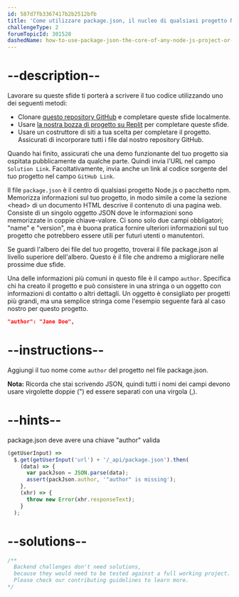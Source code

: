 ```yaml
---
id: 587d7fb3367417b2b2512bfb
title: 'Come utilizzare package.json, il nucleo di qualsiasi progetto Node.js o pacchetto npm'
challengeType: 2
forumTopicId: 301528
dashedName: how-to-use-package-json-the-core-of-any-node-js-project-or-npm-package
---
```


# --description--

Lavorare su queste sfide ti porterà a scrivere il tuo codice utilizzando uno dei seguenti metodi:

- Clonare [questo repository GitHub](https://github.com/freeCodeCamp/boilerplate-npm/) e completare queste sfide localmente.
- Usare [la nostra bozza di progetto su Replit](https://replit.com/github/freeCodeCamp/boilerplate-npm) per completare queste sfide.
- Usare un costruttore di siti a tua scelta per completare il progetto. Assicurati di incorporare tutti i file dal nostro repository GitHub.

Quando hai finito, assicurati che una demo funzionante del tuo progetto sia ospitata pubblicamente da qualche parte. Quindi invia l'URL nel campo `Solution Link`. Facoltativamente, invia anche un link al codice sorgente del tuo progetto nel campo `GitHub Link`.

Il file `package.json` è il centro di qualsiasi progetto Node.js o pacchetto npm. Memorizza informazioni sul tuo progetto, in modo simile a come la sezione &lt;head> di un documento HTML descrive il contenuto di una pagina web. Consiste di un singolo oggetto JSON dove le informazioni sono memorizzate in coppie chiave-valore. Ci sono solo due campi obbligatori; "name" e "version", ma è buona pratica fornire ulteriori informazioni sul tuo progetto che potrebbero essere utili per futuri utenti o manutentori.

Se guardi l'albero dei file del tuo progetto, troverai il file package.json al livello superiore dell'albero. Questo è il file che andremo a migliorare nelle prossime due sfide.

Una delle informazioni più comuni in questo file è il campo `author`. Specifica chi ha creato il progetto e può consistere in una stringa o un oggetto con informazioni di contatto o altri dettagli. Un oggetto è consigliato per progetti più grandi, ma una semplice stringa come l'esempio seguente farà al caso nostro per questo progetto.

```json
"author": "Jane Doe",
```

# --instructions--

Aggiungi il tuo nome come `author` del progetto nel file package.json.

**Nota:** Ricorda che stai scrivendo JSON, quindi tutti i nomi dei campi devono usare virgolette doppie (") ed essere separati con una virgola (,).

# --hints--

package.json deve avere una chiave "author" valida

```js
(getUserInput) =>
  $.get(getUserInput('url') + '/_api/package.json').then(
    (data) => {
      var packJson = JSON.parse(data);
      assert(packJson.author, '"author" is missing');
    },
    (xhr) => {
      throw new Error(xhr.responseText);
    }
  );
```

# --solutions--

```js
/**
  Backend challenges don't need solutions, 
  because they would need to be tested against a full working project. 
  Please check our contributing guidelines to learn more.
*/
```
